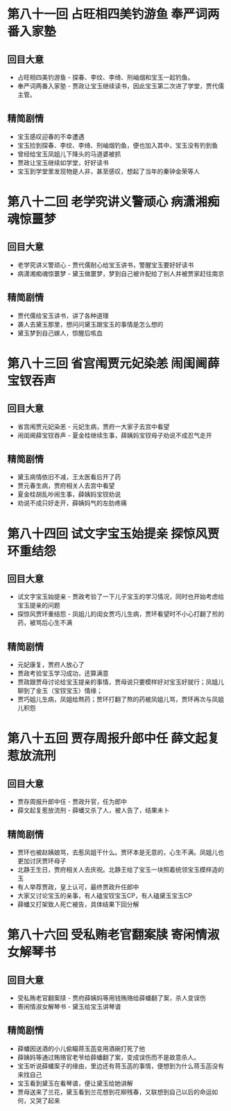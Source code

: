 # 第八十一回 占旺相四美钓游鱼 奉严词两番入家塾

## 回目大意

* 占旺相四美钓游鱼 - 探春、李纹、李绮、刑岫烟和宝玉一起钓鱼。
* 奉严词两番入家塾 - 贾政让宝玉继续读书，因此宝玉第二次进了学堂，贾代儒主管。

## 精简剧情

* 宝玉感叹迎春的不幸遭遇
* 宝玉捡到探春、李纹、李绮、刑岫烟钓鱼，便也加入其中，宝玉没有钓到鱼
* 曾经给宝玉凤姐儿下降头的马道婆被抓
* 贾政让宝玉继续如学堂，好好读书
* 宝玉到学堂里发现物是人非，甚至感叹，想起了当年的秦钟金荣等人

# 第八十二回 老学究讲义警顽心 病潇湘痴魂惊噩梦

## 回目大意

* 老学究讲义警顽心 - 贾代儒耐心给宝玉讲书，警醒宝玉要好好读书
* 病潇湘痴魂惊噩梦 - 黛玉做噩梦，梦到自己被许配给了别人并被贾家赶往南京

## 精简剧情

* 贾代儒给宝玉讲书，讲了各种道理
* 袭人去黛玉那里，想问问黛玉跟宝玉的事情是怎么想的
* 黛玉梦到自己嫁人，惊醒后咳血
  
# 第八十三回 省宫闱贾元妃染恙 闹闺阃薛宝钗吞声

## 回目大意

* 省宫闱贾元妃染恙 - 元妃生病，贾府一大家子去宫中看望
* 闹闺阃薛宝钗吞声 - 夏金桂继续生事，薛姨妈宝钗母子劝说不成忍气走开

## 精简剧情

* 黛玉病情依旧不减，王太医看后开了药
* 贾元春生病，贾府相关人去宫中看望
* 夏金桂胡乱吵闹生事，薛姨妈宝钗劝说
* 劝说不成只好走开，薛姨妈气的左肋疼痛

# 第八十四回 试文字宝玉始提亲 探惊风贾环重结怨

## 回目大意

* 试文字宝玉始提亲 - 贾政考验了一下儿子宝玉的学习情况，同时也开始考虑给宝玉提亲的问题
* 探惊风贾环重结怨 - 凤姐儿的闺女贾巧儿生病，贾环看望时不小心打翻了煎的药，被骂后心生不满

## 精简剧情

* 元妃康复，贾府人放心了
* 贾政考验宝玉学习成功，还算满意
* 贾政跟贾母讨论给宝玉提亲的事情，贾母说只要模样好对宝玉好就行；凤姐儿聊到了金玉（宝钗宝玉）情缘；
* 贾巧姐儿生病，凤姐给熬药；贾环打翻了熬的药被凤姐儿骂，贾环再次与凤姐儿积怨

# 第八十五回 贾存周报升郎中任 薛文起复惹放流刑

## 回目大意

* 贾存周报升郎中任 - 贾政升官，任为郎中
* 薛文起复惹放流刑 - 薛蟠又杀了人，被人告了，结果未卜

## 精简剧情

* 贾环也被赵姨娘骂，去惹凤姐干什么。贾环本是无意的，心生不满。凤姐儿也更加讨厌贾环母子
* 北静王生日，贾府相关人去庆祝。北静王给了宝玉一块照着统领宝玉模样造的玉
* 有人举荐贾政，皇上认可，最终贾政升任郎中
* 大家又讨论宝玉的亲事，有人磕宝钗宝玉CP，有人磕黛玉宝玉CP
* 薛蟠又打架致人死亡被告，具体结果下回分解

# 第八十六回 受私贿老官翻案牍 寄闲情淑女解琴书

## 回目大意

* 受私贿老官翻案牍 - 贾府薛姨妈等用钱贿赂给薛蟠翻了案，杀人变误伤
* 寄闲情淑女解琴书 - 黛玉给宝玉讲琴谱

## 精简剧情

* 薛蟠因送酒的小儿偷瞄蒋玉菡变用酒碗打死了他
* 薛姨妈等通过贿赂官老爷给薛蟠翻了案，变成误伤而不是故意杀人。
* 宝玉听说薛蟠案子的缘由，里边还有蒋玉菡的事情，便想到为什么蒋玉菡没有来找自己
* 宝玉看到黛玉在看琴谱，便让黛玉给她讲解
* 贾母送来了兰花，黛玉看到兰花想到花柳残春，又联想到自己以后的命运如何，又哭了起来
